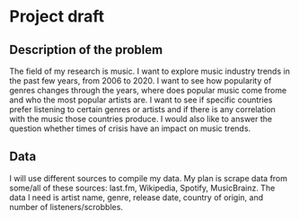 # Project draft
## Description of the problem
The field of my research is music. I want to explore music industry trends in the past few years, from 2006 to 2020. I want to see how popularity of genres changes through the years, where does popular music come frome and who the most popular artists are. I want to see if specific countries prefer listening to certain genres or artists and if there is any correlation with the music those countries produce. I would also like to answer the question whether times of crisis have an impact on music trends. 
## Data
I will use different sources to compile my data. My plan is scrape data from some/all of these sources: last.fm, Wikipedia, Spotify, MusicBrainz. The data I need is artist name, genre, release date, country of origin, and number of listeners/scrobbles.
